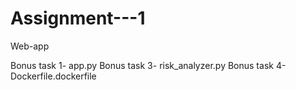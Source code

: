 # Assignment---1
Web-app

Bonus task 1- app.py
Bonus task 3- risk_analyzer.py
Bonus task 4- Dockerfile.dockerfile
